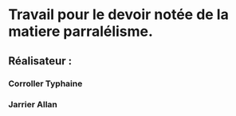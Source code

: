 # Travail pour le devoir notée de la matiere parralélisme.

## Réalisateur : 

### Corroller Typhaine      
### Jarrier Allan
